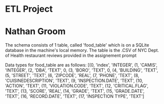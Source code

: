 # ETL Project
# Nathan Groom
The schema consists of 1 table, called 'food_table' which is on a SQLite database in the machine's local memory.
The table is the .CSV of NYC Dept. of Health restaurant reviews provided in the assignement prompt

Data types for food_table are as follows:
[(0, 'index', 'INTEGER',
 (1, 'CAMIS', 'INTEGER',
 (2, 'DBA', 'TEXT', 0,
 (3, 'BORO', 'TEXT', 0,
 (4, 'BUILDING', 'TEXT',
 (5, 'STREET', 'TEXT',
 (6, 'ZIPCODE', 'REAL',
 (7, 'PHONE', 'TEXT',
 (8, 'CUISINEDESCRIPTION', 'TEXT',
 (9, 'INSPECTION.DATE', 'TEXT',
 (10, 'ACTION', 'TEXT',
 (11, 'VIOLATION.CODE', 'TEXT',
 (12, 'CRITICAL.FLAG', 'TEXT',
 (13, 'SCORE', 'REAL',
 (14, 'GRADE', 'TEXT',
 (15, 'GRADE.DATE', 'TEXT',
 (16, 'RECORD.DATE', 'TEXT',
 (17, 'INSPECTION TYPE', 'TEXT']
